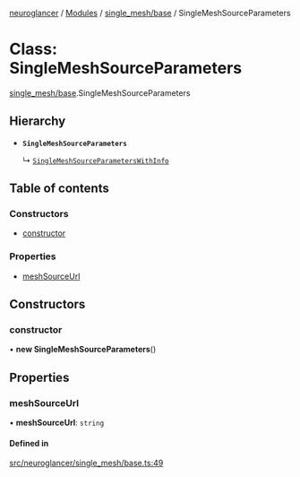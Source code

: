 [neuroglancer](../README.md) / [Modules](../modules.md) / [single\_mesh/base](../modules/single_mesh_base.md) / SingleMeshSourceParameters

# Class: SingleMeshSourceParameters

[single_mesh/base](../modules/single_mesh_base.md).SingleMeshSourceParameters

## Hierarchy

- **`SingleMeshSourceParameters`**

  ↳ [`SingleMeshSourceParametersWithInfo`](single_mesh_base.SingleMeshSourceParametersWithInfo.md)

## Table of contents

### Constructors

- [constructor](single_mesh_base.SingleMeshSourceParameters.md#constructor)

### Properties

- [meshSourceUrl](single_mesh_base.SingleMeshSourceParameters.md#meshsourceurl)

## Constructors

### constructor

• **new SingleMeshSourceParameters**()

## Properties

### meshSourceUrl

• **meshSourceUrl**: `string`

#### Defined in

[src/neuroglancer/single_mesh/base.ts:49](https://github.com/ActiveBrainAtlas2/neuroglancer/blob/1beb5d34/src/neuroglancer/single_mesh/base.ts#L49)
